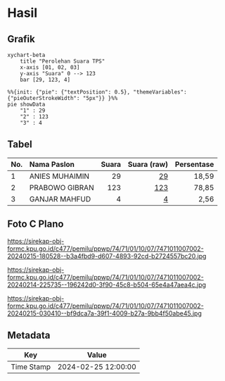 # Hasil

## Grafik

```mermaid
xychart-beta
    title "Perolehan Suara TPS"
    x-axis [01, 02, 03]
    y-axis "Suara" 0 --> 123
    bar [29, 123, 4]
```

```mermaid
%%{init: {"pie": {"textPosition": 0.5}, "themeVariables": {"pieOuterStrokeWidth": "5px"}} }%%
pie showData
    "1" : 29
    "2" : 123
    "3" : 4
```

## Tabel

| No. | Nama Paslon    | Suara | Suara (raw) | Persentase |
|:--- |:-------------- | -----:| -----------:| ----------:|
| 1   | ANIES MUHAIMIN | 29    | [29][p-1]   | 18,59      |
| 2   | PRABOWO GIBRAN | 123   | [123][p-2]  | 78,85      |
| 3   | GANJAR MAHFUD  | 4     | [4][p-3]    | 2,56       |


[p-1]: https://github.com/gigit-pemilu/pemilu-2024-74-sulawesi-tenggara/blob/main/pilpres/hitung-suara/sub/74-sulawesi-tenggara/sub/71-kota-kendari/sub/01-mandonga/sub/1007-labibia/sub/002-tps/sub/paslon-1.txt
[p-2]: https://github.com/gigit-pemilu/pemilu-2024-74-sulawesi-tenggara/blob/main/pilpres/hitung-suara/sub/74-sulawesi-tenggara/sub/71-kota-kendari/sub/01-mandonga/sub/1007-labibia/sub/002-tps/sub/paslon-2.txt
[p-3]: https://github.com/gigit-pemilu/pemilu-2024-74-sulawesi-tenggara/blob/main/pilpres/hitung-suara/sub/74-sulawesi-tenggara/sub/71-kota-kendari/sub/01-mandonga/sub/1007-labibia/sub/002-tps/sub/paslon-3.txt

## Foto C Plano

https://sirekap-obj-formc.kpu.go.id/c477/pemilu/ppwp/74/71/01/10/07/7471011007002-20240215-180528--b3a4fbd9-d607-4893-92cd-b2724557bc20.jpg

https://sirekap-obj-formc.kpu.go.id/c477/pemilu/ppwp/74/71/01/10/07/7471011007002-20240214-225735--196242d0-3f90-45c8-b504-65e4a47aea4c.jpg

https://sirekap-obj-formc.kpu.go.id/c477/pemilu/ppwp/74/71/01/10/07/7471011007002-20240215-030410--bf9dca7a-39f1-4009-b27a-9bb4f50abe45.jpg


## Metadata

| Key        | Value               |
| ---------- | ------------------- |
| Time Stamp | 2024-02-25 12:00:00 |



